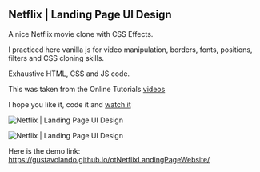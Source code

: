 ## Netflix | Landing Page UI Design

A nice Netflix movie clone with CSS Effects.

I practiced here vanilla js for video manipulation, borders, fonts, positions, filters and CSS cloning skills.

Exhaustive HTML, CSS and JS code.

This was taken from the Online Tutorials [videos](https://www.youtube.com/watch?v=44OcU1PJWCA)

I hope you like it, code it and [watch it](https://gustavolando.github.io/otNetflixLandingPageWebsite/)

![Netflix | Landing Page UI Design](https://gustavolando.github.io/otNetflixLandingPageWebsite/Netflix%20Landing%20Page%20UI%20Design%201.png)

![Netflix | Landing Page UI Design](https://gustavolando.github.io/otNetflixLandingPageWebsite/Netflix%20Landing%20Page%20UI%20Design%202.png)

Here is the demo link:  https://gustavolando.github.io/otNetflixLandingPageWebsite/
